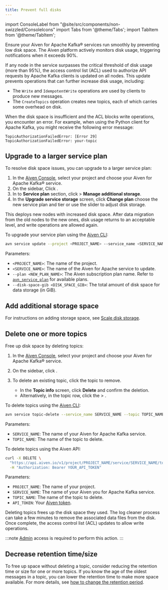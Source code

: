 ```yaml
---
title: Prevent full disks
---
```


import ConsoleLabel from "@site/src/components/non-swizzled/ConsoleIcons"
import Tabs from '@theme/Tabs';
import TabItem from '@theme/TabItem';

Ensure your Aiven for Apache Kafka® services run smoothly by preventing low disk space. The Aiven platform actively monitors disk usage, triggering notifications when it exceeds 90%.

If any node in the service surpasses the critical threshold of disk
usage (more than 95%), the access control list (ACL) used to authorize
API requests by Apache Kafka clients is updated on all nodes. This
update prevents operations that can further increase disk usage,
including:

- The `Write` and `IdempotentWrite` operations are used by clients to produce
  new messages.
- The `CreateTopics` operation creates new topics, each of which carries some
  overhead on disk.

When the disk space is insufficient and the ACL blocks write operations, you encounter
an error. For example, when using the Python client for Apache Kafka, you might
receive the following error message:

```plaintext
TopicAuthorizationFailedError: [Error 29] TopicAuthorizationFailedError: your-topic
```

## Upgrade to a larger service plan

<Tabs groupId="upgrade-plan">
<TabItem value="console" label="Console" default>

To resolve disk space issues, you can upgrade to a larger service plan:

1. In the [Aiven Console](https://console.aiven.io/), select your
   project and choose your Aiven for Apache Kafka® service.
1. On the sidebar, Click <ConsoleLabel name="service settings"/>.
1. In to **Service plan** section, click <ConsoleLabel name="actions"/> >
   **Manage additional storage**.
1. In the **Upgrade service storage** screen, click **Change plan**
   choose the new service plan and tier or use the slider to adjust disk storage.

This deploys new nodes with increased disk space. After data migration from the old nodes
to the new ones, disk usage returns to an acceptable level, and write operations are
allowed again.

</TabItem>
<TabItem value="cli" label="CLI">

To upgrade your service plan using the [Aiven CLI](/docs/tools/cli):

```bash
avn service update --project <PROJECT_NAME> --service_name <SERVICE_NAME> --plan <NEW_PLAN_NAME> --disk-space-gib <DISK_SPACE_GIB>
```

Parameters:

- `<PROJECT_NAME>`: The name of the project.
- `<SERVICE_NAME>`: The name of the Aiven for Apache service to update.
- `--plan <NEW_PLAN_NAME>`: The Aiven subscription plan name. Refer to
  [`avn_service_plan`](/docs/tools/cli/service-cli#avn-service-plan) for available plans.
- `--disk-space-gib <DISK_SPACE_GIB>`: The total amount of disk space for data storage
  (in GiB).

</TabItem>
</Tabs>

## Add additional storage space

For instructions on adding storage space, see [Scale disk storage](/docs/platform/howto/add-storage-space).

## Delete one or more topics

<Tabs groupId="delete-topics">
<TabItem value="console" label="Console" default>

Free up disk space by deleting topics:

1. In the [Aiven Console](https://console.aiven.io/), select your
   project and choose your Aiven for Apache Kafka® service.
1. On the sidebar, click <ConsoleLabel name="topics" />.
1. To delete an existing topic, click the topic to remove.

   - In the **Topic info** screen, click **Delete** and confirm the deletion.
   - Alternatively, in the topic row, click the <ConsoleLabel name="actions"/> > <ConsoleLabel name="Delete topic"/>.

</TabItem>
<TabItem value="cli" label="CLI">

To delete topics using the [Aiven CLI](/docs/tools/cli):

```bash
avn service topic-delete --service_name SERVICE_NAME --topic TOPIC_NAME
```

Parameters:

- `SERVICE_NAME`: The name of your Aiven for Apache Kafka service.
- `TOPIC_NAME`: The name of the topic to delete.

</TabItem>
<TabItem value="api" label="API">

To delete topics using the Aiven API:

```sh
curl -X DELETE \
  "https://api.aiven.io/v1/project/PROJECT_NAME/service/SERVICE_NAME/topic/TOPIC_NAME" \
  -H "Authorization: Bearer YOUR_API_TOKEN"
```

Parameters:

- `PROJECT_NAME`: The name of your project.
- `SERVICE_NAME`: The name of your Aiven you for Apache Kafka service.
- `TOPIC_NAME`: The name of the topic to delete.
- `API_TOKEN`: Your [Aiven token](/docs/platform/concepts/authentication-tokens).

</TabItem>
</Tabs>

Deleting topics frees up the disk space they used. The log cleaner process can take a
few minutes to remove the associated data files from the disk. Once complete, the
access control list (ACL) updates to allow write operations.
<!-- vale off -->
:::note
[Admin](/docs/platform/concepts/permissions) access is required to
perform this action.
:::

## Decrease retention time/size

To free up space without deleting a topic, consider reducing the retention time or size
for one or more topics. If you know the age of the oldest messages in a topic, you can
lower the retention time to make more space available. For more details,
see [how to change the retention period](/docs/products/kafka/howto/change-retention-period).

